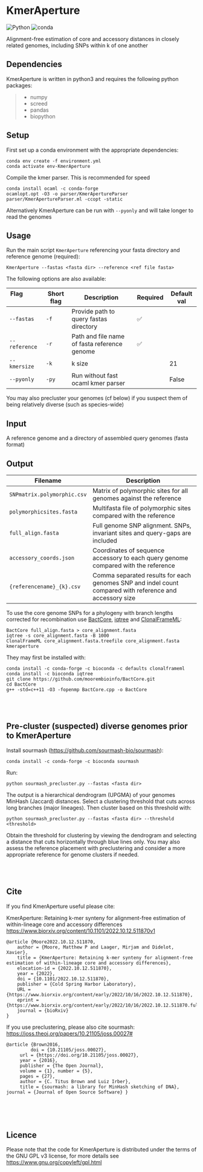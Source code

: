 # KmerAperture

![Python](https://badges.aleen42.com/src/python.svg) ![conda](https://img.shields.io/badge/%E2%80%8B-conda-%2344A833.svg?style=flat&logo=anaconda&logoColor=44A833)

Alignment-free estimation of core and accessory distances in closely related genomes, including SNPs within k of one another



## Dependencies

KmerAperture is written in python3 and requires the following python packages:

> - numpy
> - screed
> - pandas 
> - biopython

## Setup

First set up a conda environment with the appropriate dependencies:

```shell
conda env create -f environment.yml
conda activate env-KmerAperture
```

Compile the kmer parser. This is recommended for speed
```shell
conda install ocaml -c conda-forge
ocamlopt.opt -O3 -o parser/KmerApertureParser parser/KmerApertureParser.ml -ccopt -static
```
Alternatively KmerAperture can be run with ```--pyonly``` and will take longer to read the genomes

## Usage

Run the main script `KmerAperture` referencing your fasta directory and reference genome (required):

```shell
KmerAperture --fastas <fasta dir> --reference <ref file fasta>
```

The following options are also available:

Flag &nbsp; &nbsp; &nbsp; &nbsp; &nbsp; &nbsp; &nbsp; &nbsp; | Short flag | Description | Required | Default val
--------------|------------|-------------|----------|--------------
`--fastas` |  `-f` |  Provide path to query fastas directory | ✅
`--reference` |     `-r` |  Path and file name of fasta reference genome | ✅ | 
`--kmersize` |      `-k` |  k size |                             | 21
`--pyonly` |     `-py` |  Run without fast ocaml kmer parser |   | False



You may also precluster your genomes (cf below) if you suspect them of being relatively diverse (such as species-wide)


## Input

A reference genome and a directory of assembled query genomes (fasta format)


## Output

Filename | Description | 
--------------|-------|
`SNPmatrix.polymorphic.csv` |  Matrix of polymorphic sites for all genomes against the reference |
`polymorphicsites.fasta` |     Multifasta file of polymorphic sites compared with the reference  |
`full_align.fasta` |      Full genome SNP alignment. SNPs, invariant sites and query-gaps are included |
`accessory_coords.json` |     Coordinates of sequence accessory to each query genome compared with the reference |
`{referencename}_{k}.csv` | Comma separated results for each genomes SNP and indel count compared with reference and accessory size |

To use the core genome SNPs for a phylogeny with branch lengths corrected for recombination use [BactCore](https://github.com/moorembioinfo/BactCore), [iqtree](https://github.com/Cibiv/IQ-TREE) and [ClonalFrameML](https://github.com/xavierdidelot/ClonalFrameML):

```shell
BactCore full_align.fasta > core_alignment.fasta
iqtree -s core_alignment.fasta -B 1000
ClonalFrameML core_alignment.fasta.treefile core_alignment.fasta kmeraperture
```
They may first be installed with:
```shell
conda install -c conda-forge -c bioconda -c defaults clonalframeml
conda install -c bioconda iqtree
git clone https://github.com/moorembioinfo/BactCore.git
cd BactCore
g++ -std=c++11 -O3 -fopenmp BactCore.cpp -o BactCore
```

<br />
<br />

## Pre-cluster (suspected) diverse genomes prior to KmerAperture

Install sourmash (https://github.com/sourmash-bio/sourmash):

```shell
conda install -c conda-forge -c bioconda sourmash
```

Run:

```shell
python sourmash_precluster.py --fastas <fasta dir> 
```

The output is a hierarchical dendrogram (UPGMA) of your genomes MinHash (Jaccard) distances. Select a clustering threshold that cuts across long branches (major lineages). Then cluster based on this threshold with:

```shell
python sourmash_precluster.py --fastas <fasta dir> --threshold <threshold>
```

Obtain the threshold for clustering by viewing the dendrogram and selecting a distance that cuts horizontally through blue lines only. You may also assess the reference placement with preclustering and consider a more appropriate reference for genome clusters if needed.


<br />
<br />

## Cite

If you find KmerAperture useful please cite:

KmerAperture: Retaining k-mer synteny for alignment-free estimation of within-lineage core and accessory differences
https://www.biorxiv.org/content/10.1101/2022.10.12.511870v1

```console
@article {Moore2022.10.12.511870,
	author = {Moore, Matthew P and Laager, Mirjam and Didelot, Xavier},
	title = {KmerAperture: Retaining k-mer synteny for alignment-free estimation of within-lineage core and accessory differences},
	elocation-id = {2022.10.12.511870},
	year = {2022},
	doi = {10.1101/2022.10.12.511870},
	publisher = {Cold Spring Harbor Laboratory},
	URL = {https://www.biorxiv.org/content/early/2022/10/16/2022.10.12.511870},
	eprint = {https://www.biorxiv.org/content/early/2022/10/16/2022.10.12.511870.full.pdf},
	journal = {bioRxiv}
}
```

If you use preclustering, please also cite sourmash:
https://joss.theoj.org/papers/10.21105/joss.00027#

```console
@article {Brown2016,  
         doi = {10.21105/joss.00027},  
	 url = {https://doi.org/10.21105/joss.00027},  
	 year = {2016},  
	 publisher = {The Open Journal},  
	 volume = {1}, number = {5},  
	 pages = {27},  
	 author = {C. Titus Brown and Luiz Irber},  
	 title = {sourmash: a library for MinHash sketching of DNA}, journal = {Journal of Open Source Software} }
```

<br />
<br />
<br />

## Licence

Please note that the code for KmerAperture is distributed under the terms of the GNU GPL v3 license, for more details see https://www.gnu.org/copyleft/gpl.html
